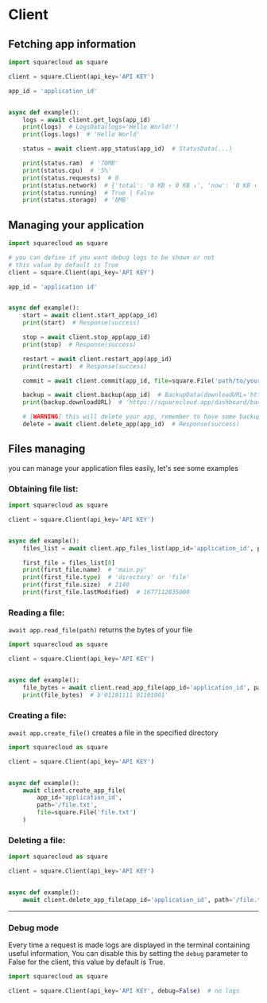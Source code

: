 # Client

## Fetching app information

````python
import squarecloud as square

client = square.Client(api_key='API KEY')

app_id = 'application_id'


async def example():
    logs = await client.get_logs(app_id)
    print(logs)  # LogsData(logs='Hello World!')
    print(logs.logs)  # 'Hello World'

    status = await client.app_status(app_id)  # StatusData(...)

    print(status.ram)  # '70MB'
    print(status.cpu)  # '5%'
    print(status.requests)  # 0
    print(status.network)  # {'total': '0 KB ↑ 0 KB ↓', 'now': '0 KB ↑ 0 KB ↓'}
    print(status.running)  # True | False
    print(status.storage)  # '0MB'

````

## Managing your application

````python
import squarecloud as square

# you can define if you want debug logs to be shown or not
# this value by default is True
client = square.Client(api_key='API KEY')

app_id = 'application id'


async def example():
    start = await client.start_app(app_id)
    print(start)  # Response(success)

    stop = await client.stop_app(app_id)
    print(stop)  # Response(success)

    restart = await client.restart_app(app_id)
    print(restart)  # Response(success)

    commit = await client.commit(app_id, file=square.File('path/to/your/file'))

    backup = await client.backup(app_id)  # BackupData(downloadURL='https://squarecloud.app/dashboard/backup/123.zip')
    print(backup.downloadURL)  # 'https://squarecloud.app/dashboard/backup/123.zip'

    # [WARNING] this will delete your app, remember to have some backup saved
    delete = await client.delete_app(app_id)  # Response(success)
````

## Files managing

you can manage your application files easily, let's see some examples

### Obtaining file list:

```python
import squarecloud as square

client = square.Client(api_key='API KEY')


async def example():
    files_list = await client.app_files_list(app_id='application_id', path='/')  # [FileInfo(...), FileInfo(...), FileInfo(...)]

    first_file = files_list[0]
    print(first_file.name)  # 'main.py'
    print(first_file.type)  # 'directory' or 'file'
    print(first_file.size)  # 2140
    print(first_file.lastModified)  # 1677112835000
```

### Reading a file:

`await app.read_file(path)` returns the bytes of your file

```python
import squarecloud as square

client = square.Client(api_key='API KEY')


async def example():
    file_bytes = await client.read_app_file(app_id='application_id', path='main.py')
    print(file_bytes)  # b'01101111 01101001'
```

### Creating a file:

`await app.create_file()` creates a file in the specified directory

```python
import squarecloud as square

client = square.Client(api_key='API KEY')


async def example():
    await client.create_app_file(
        app_id='application_id',
        path='/file.txt',
        file=square.File('file.txt')
    )
```

### Deleting a file:

```python
import squarecloud as square

client = square.Client(api_key='API KEY')


async def example():
    await client.delete_app_file(app_id='application_id', path='/file.txt')
```

___

### Debug mode

Every time a request is made logs are displayed in the terminal containing
useful information, You can disable this by setting the `debug` parameter to
False for the client, this value by default is True.

````py
import squarecloud as square

client = square.Client(api_key='API KEY', debug=False)  # no logs
````